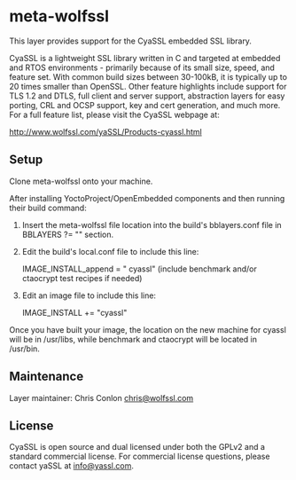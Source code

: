 meta-wolfssl
==========

This layer provides support for the CyaSSL embedded SSL library.

CyaSSL is a lightweight SSL library written in C and targeted at
embedded and RTOS environments - primarily because of its small size,
speed, and feature set. With common build sizes between 30-100kB,
it is typically up to 20 times smaller than OpenSSL. Other feature
highlights include support for TLS 1.2 and DTLS, full client and
server support, abstraction layers for easy porting, CRL and OCSP
support, key and cert generation, and much more. For a full feature
list, please visit the CyaSSL webpage at:

http://www.wolfssl.com/yaSSL/Products-cyassl.html

Setup
-----
Clone meta-wolfssl onto your machine. 

After installing YoctoProject/OpenEmbedded components and then running 
their build command:
    
1. Insert the meta-wolfssl file location into the build's bblayers.conf
   file in BBLAYERS ?= "" section.
2. Edit the build's local.conf file to include this line:
       
    IMAGE_INSTALL_append = " cyassl" (include benchmark and/or ctaocrypt
                                          test recipes if needed)
3. Edit an image file to include this line:

    IMAGE_INSTALL += "cyassl"

Once you have built your image, the location on the new machine for cyassl 
will be in /usr/libs, while benchmark and ctaocrypt will be located in 
/usr/bin.


Maintenance
-----------

Layer maintainer: Chris Conlon <chris@wolfssl.com>

License
-------

CyaSSL is open source and dual licensed under both the GPLv2
and a standard commercial license. For commercial license
questions, please contact yaSSL at info@yassl.com.

